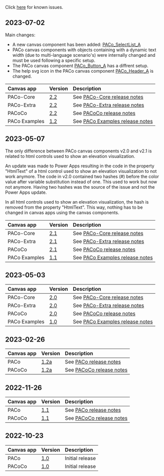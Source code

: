 Click [here](https://github.com/formsandflows/PACo/blob/main/Releases/Known%20issues.md) for known issues.

## 2023-07-02

Main changes:
* A new canvas component has been added: [PACo_SelectList_A](./../Components/Extra/PACo_SelectList_A.md)
* PACo canvas components with objects containing with a dynamic text width (due to multi-language scenario's) were internally changed and must be used following a specific setup.
* The PACo canvas component [PACo_Button_A](./../Components/Extra/PACo_Button_A.md) has a diffrent setup.
* The help svg icon in the PACo canvas component [PACo_Header_A](./../Components/Core/PACo_Header_A.md) is changed.

| Canvas app | Version | Description |
| :--- | :--- | :--- |
| PACo-Core | [2.2](https://github.com/formsandflows/PACo/raw/main/Releases/PACo-Core%20v2_2.zip) | See [PACo-Core release notes](https://github.com/formsandflows/PACo/blob/main/Releases/PACo-Core_Release%20notes_v2.2.md) |
| PACo-Extra | [2.2](https://github.com/formsandflows/PACo/raw/main/Releases/PACo-Extra%20v2_2.zip) | See [PACo-Extra release notes](https://github.com/formsandflows/PACo/blob/main/Releases/PACo-Extra_Release%20notes_v2.2.md) |
| PACoCo | [2.2](https://github.com/formsandflows/PACo/raw/main/Releases/PACoCo%20v2_2.zip) | See [PACoCo release notes](https://github.com/formsandflows/PACo/blob/main/Releases/PACoCo_Release%20notes_v2.2.md) |
| PACo Examples | [1.2](https://github.com/formsandflows/PACo/raw/main/Releases/PACo%20Examples%20v1_2.zip) | See [PACo Examples release notes](https://github.com/formsandflows/PACo/blob/main/Releases/PACo%20Examples_Release%20notes_v1.2.md) |

## 2023-05-07

The only difference between PACo canvas components v2.0 and v2.1 is related to html controls used to show an elevation visualization.

An update was made to Power Apps resulting in the code in the property "HtmlText" of a html control used to show an elevation visualization to not work anymore. The code in v2.0 contained two hashes (#) before the color value after variable substitution instead of one. This used to work but now not anymore. Having two hashes was the source of the issue and not the Power Apps update.

In all html controls used to show an elevation visualization, the hash is removed from the property "HtmlText". This way, nothing has to be changed in canvas apps using the canvas components.

| Canvas app | Version | Description |
| :--- | :--- | :--- |
| PACo-Core | [2.1](https://github.com/formsandflows/PACo/raw/main/Releases/Archive/PACo-Core%20v2_1.zip) | See [PACo-Core release notes](https://github.com/formsandflows/PACo/blob/main/Releases/Archive/PACo-Core_Release%20notes_v2.0.md) |
| PACo-Extra | [2.1](https://github.com/formsandflows/PACo/raw/main/Releases/Archive/PACo-Extra%20v2_1.zip) | See [PACo-Extra release notes](https://github.com/formsandflows/PACo/blob/main/Releases/Archive/PACo-Extra_Release%20notes_v2.0.md) |
| PACoCo | [2.1](https://github.com/formsandflows/PACo/raw/main/Releases/Archive/PACoCo%20v2_1.zip) | See [PACoCo release notes](https://github.com/formsandflows/PACo/blob/main/Releases/Archive/PACoCo_Release%20notes_v2.0.md) |
| PACo Examples | [1.1](https://github.com/formsandflows/PACo/raw/main/Releases/Archive/PACo%20Examples%20v1_1.zip) | See [PACo Examples release notes](https://github.com/formsandflows/PACo/blob/main/Releases/Archive/PACo%20Examples_Release%20notes_v1.0.md) |

## 2023-05-03

| Canvas app | Version | Description |
| :--- | :--- | :--- |
| PACo-Core | [2.0](https://github.com/formsandflows/PACo/raw/main/Releases/Archive/PACo-Core%20v2_0.zip) | See [PACo-Core release notes](https://github.com/formsandflows/PACo/blob/main/Releases/Archive/PACo-Core_Release%20notes_v2.0.md) |
| PACo-Extra | [2.0](https://github.com/formsandflows/PACo/raw/main/Releases/Archive/PACo-Extra%20v2_0.zip) | See [PACo-Extra release notes](https://github.com/formsandflows/PACo/blob/main/Releases/Archive/PACo-Extra_Release%20notes_v2.0.md) |
| PACoCo | [2.0](https://github.com/formsandflows/PACo/raw/main/Releases/Archive/PACoCo%20v2_0.zip) | See [PACoCo release notes](https://github.com/formsandflows/PACo/blob/main/Releases/Archive/PACoCo_Release%20notes_v2.0.md) |
| PACo Examples | [1.0](https://github.com/formsandflows/PACo/raw/main/Releases/Archive/PACo%20Examples%20v1_0.zip) | See [PACo Examples release notes](https://github.com/formsandflows/PACo/blob/main/Releases/Archive/PACo%20Examples_Release%20notes_v1.0.md) |

## 2023-02-26

| Canvas app | Version | Description |
| :--- | :--- | :--- |
| PACo | [1.2a](https://github.com/formsandflows/PACo/raw/main/Releases/Archive/PACo%20v1_2a.zip) | See [PACo release notes](https://github.com/formsandflows/PACo/blob/main/Releases/Archive/PACo_Release%20notes_v1.2a.md) |
| PACoCo | [1.2a](https://github.com/formsandflows/PACo/raw/main/Releases/Archive/PACoCo%20v1_2a.zip) | See [PACoCo release notes](https://github.com/formsandflows/PACo/blob/main/Releases/Archive/PACoCo_Release%20notes_v1.2a.md) |


## 2022-11-26

| Canvas app | Version | Description |
| :--- | :--- | :--- |
| PACo | [1.1](https://github.com/formsandflows/PACo/raw/main/Releases/Archive/PACo%20v1_1.zip) | See [PACo release notes](https://github.com/formsandflows/PACo/blob/main/Releases/Archive/PACo_Release%20notes_v1.1.md) |
| PACoCo | [1.1](https://github.com/formsandflows/PACo/raw/main/Releases/Archive/PACoCo%20v1_1.zip) | See [PACoCo release notes](https://github.com/formsandflows/PACo/blob/main/Releases/Archive/PACoCo_Release%20notes_v1.1.md) |

## 2022-10-23

| Canvas app | Version | Description |
| :--- | :--- | :--- |
| PACo | [1.0](https://github.com/formsandflows/PACo/raw/main/Releases/Archive/PACo%20v1_0.zip) | Initial release |
| PACoCo | [1.0](https://github.com/formsandflows/PACo/raw/main/Releases/Archive/PACoCo%20v1_0.zip) | Initial release |
